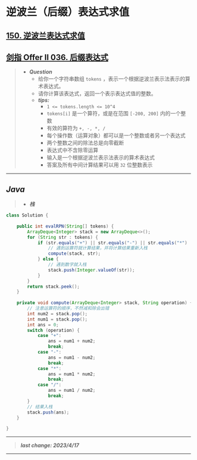 # 逆波兰（后缀）表达式求值

## [150. 逆波兰表达式求值](https://leetcode.cn/problems/evaluate-reverse-polish-notation/)

## [剑指 Offer II 036. 后缀表达式](https://leetcode.cn/problems/8Zf90G/)

> - ***Question***
>   - 给你一个字符串数组 `tokens` ，表示一个根据逆波兰表示法表示的算术表达式。
>   - 请你计算该表达式，返回一个表示表达式值的整数。
>   - ***tips:***
>     - `1 <= tokens.length <= 10^4`
>     - `tokens[i]` 是一个算符，或是在范围 `[-200, 200]` 内的一个整数
>     - 有效的算符为 `+, -, *, /`
>     - 每个操作数（运算对象）都可以是一个整数或者另一个表达式
>     - 两个整数之间的除法总是向零截断
>     - 表达式中不含除零运算
>     - 输入是一个根据逆波兰表示法表示的算术表达式
>     - 答案及所有中间计算结果可以用 `32` 位整数表示

---

## *Java*

> - ***栈***

```java
class Solution {
    
    public int evalRPN(String[] tokens) {
        ArrayDeque<Integer> stack = new ArrayDeque<>();
        for (String str : tokens) {
            if (str.equals("+") || str.equals("-") || str.equals("*") || str.equals("/")) {
                // 遇到运算符就计算结果，并将计算结果重新入栈
                compute(stack, str);
            } else {
                // 遇到数字就入栈
                stack.push(Integer.valueOf(str));
            }
        }
        return stack.peek();
    }
    
    private void compute(ArrayDeque<Integer> stack, String operation) {
        // 注意运算符的顺序，不然减和除会出错
        int num2 = stack.pop();
        int num1 = stack.pop();
        int ans = 0;
        switch (operation) {
            case "+":
                ans = num1 + num2;
                break;
            case "-":
                ans = num1 - num2;
                break;
            case "*":
                ans = num1 * num2;
                break;
            case "/":
                ans = num1 / num2;
                break;
        }
        // 结果入栈
        stack.push(ans);
    }
    
}
```

---

> ***last change: 2023/4/17***

---
